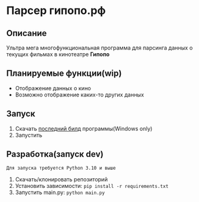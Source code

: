 # Парсер гипопо.рф
## Описание
Ультра мега многофункциональная программа для парсинга данных о текущих фильмах в кинотеатре **Гипопо**

## Планируемые функции(wip)
* Отображение данных о кино
* Возможно отображение каких-то других данных

## Запуск
1. Скачать [последний билд](https://github.com/Hu4uTa/GipopoParser/releases) программы(Windows only)
2. Запустить

## Разработка(запуск dev)
    Для запуска требуется Python 3.10 и выше
1. Скачать/клонировать репозиторий
2. Установить зависимости: `pip install -r requirements.txt`
3. Запустить  main.py: `python main.py`
